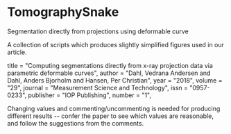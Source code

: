 # TomographySnake
 Segmentation directly from projections using deformable curve


 A collection of scripts which produces slightly simplified figures used in
 our article.

 title     = "Computing segmentations directly from x-ray projection data
     via parametric deformable curves",
 author    = "Dahl, Vedrana Andersen and Dahl, Anders Bjorholm and Hansen,
     Per Christian",
 year      = "2018",
 volume    = "29",
 journal   = "Measurement Science and Technology",
 issn      = "0957-0233",
 publisher = "IOP Publishing",
 number    = "1",

 Changing values and commenting/uncommenting is needed for producing
 different results -- confer the paper to see which values are reasonable,
 and follow the suggestions from the comments.
